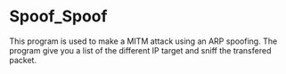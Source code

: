 # Spoof_Spoof
This program is used to make a MITM attack using an ARP spoofing. The program give you a list of the different IP target and sniff the transfered packet. 
